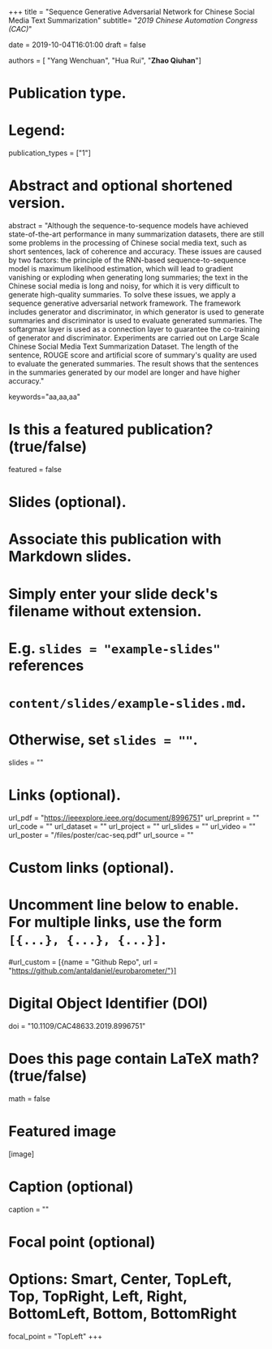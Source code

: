 +++
title = "Sequence Generative Adversarial Network for Chinese Social Media Text Summarization"
subtitle= "_2019 Chinese Automation Congress (CAC)_"

date = 2019-10-04T16:01:00
draft = false

authors = [ "Yang Wenchuan", "Hua Rui", "**Zhao Qiuhan**"]

# Publication type.
# Legend:

publication_types = ["1"]

# Abstract and optional shortened version.
abstract = "Although the sequence-to-sequence models have achieved state-of-the-art performance in many summarization datasets, there are still some problems in the processing of Chinese social media text, such as short sentences, lack of coherence and accuracy. These issues are caused by two factors: the principle of the RNN-based sequence-to-sequence model is maximum likelihood estimation, which will lead to gradient vanishing or exploding when generating long summaries; the text in the Chinese social media is long and noisy, for which it is very difficult to generate high-quality summaries. To solve these issues, we apply a sequence generative adversarial network framework. The framework includes generator and discriminator, in which generator is used to generate summaries and discriminator is used to evaluate generated summaries. The softargmax layer is used as a connection layer to guarantee the co-training of generator and discriminator. Experiments are carried out on Large Scale Chinese Social Media Text Summarization Dataset. The length of the sentence, ROUGE score and artificial score of summary's quality are used to evaluate the generated summaries. The result shows that the sentences in the summaries generated by our model are longer and have higher accuracy."

keywords="aa,aa,aa"

# Is this a featured publication? (true/false)
featured = false

# Slides (optional).
#   Associate this publication with Markdown slides.
#   Simply enter your slide deck's filename without extension.
#   E.g. `slides = "example-slides"` references 
#   `content/slides/example-slides.md`.
#   Otherwise, set `slides = ""`.
slides = ""

# Links (optional).
url_pdf = "https://ieeexplore.ieee.org/document/8996751"
url_preprint = ""
url_code = ""
url_dataset = ""
url_project = ""
url_slides = ""
url_video = ""
url_poster = "/files/poster/cac-seq.pdf"
url_source = ""

# Custom links (optional).
#   Uncomment line below to enable. For multiple links, use the form `[{...}, {...}, {...}]`.
#url_custom = [{name = "Github Repo", url = "https://github.com/antaldaniel/eurobarometer/"}]

# Digital Object Identifier (DOI)
doi = "10.1109/CAC48633.2019.8996751"

# Does this page contain LaTeX math? (true/false)
math = false

# Featured image
[image]
  # Caption (optional)
  caption = ""

  # Focal point (optional)
  # Options: Smart, Center, TopLeft, Top, TopRight, Left, Right, BottomLeft, Bottom, BottomRight
  focal_point = "TopLeft"
+++

